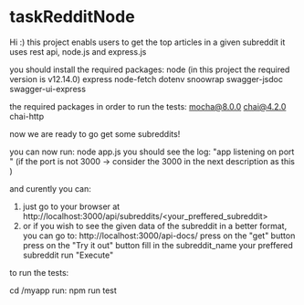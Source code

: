 # taskRedditNode

Hi :)
this project enabls users to get the top articles in a given subreddit
it uses rest api, node.js and express.js


you should install the required packages:
node (in this project the required version is v12.14.0)
express
node-fetch
dotenv
snoowrap
swagger-jsdoc
swagger-ui-express

the required packages in order to run the tests:
mocha@8.0.0 
chai@4.2.0 
chai-http


now we are ready to go get some subreddits!

you can now run:
node app.js
you should see the log: "app listening on port <port>"
(if the port is not 3000 -> consider the 3000 in the next description as this <port>)

and curently you can:
1. just go to your browser at http://localhost:3000/api/subreddits/<your_preffered_subreddit>
2. or if you wish to see the given data of the subreddit in a better format, you can go to: 
    http://localhost:3000/api-docs/
    press on the "get" button
    press on the "Try it out" button
    fill in the subreddit_name your preffered subreddit
    run "Execute"


to run the tests:

cd /myapp
run:
npm run test

